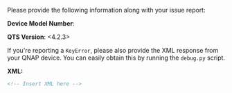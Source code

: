 Please provide the following information along with your issue report:

**Device Model Number**: <TS-451>

**QTS Version**: <4.2.3>

If you're reporting a `KeyError`, please also provide the XML response from your QNAP device.  You can easily obtain this by running the `debug.py` script.

**XML:**

~~~xml
<!-- Insert XML here -->
~~~
